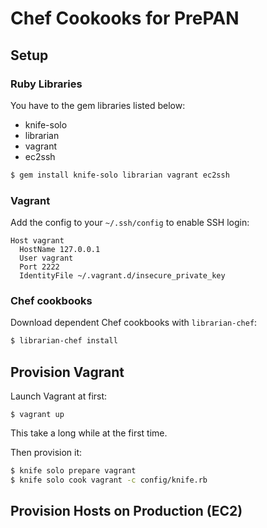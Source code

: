 # Chef Cookooks for PrePAN

## Setup

### Ruby Libraries

You have to the gem libraries listed below:

  * knife-solo
  * librarian
  * vagrant
  * ec2ssh

```sh
$ gem install knife-solo librarian vagrant ec2ssh
```

### Vagrant

Add the config to your `~/.ssh/config` to enable SSH login:

```
Host vagrant
  HostName 127.0.0.1
  User vagrant
  Port 2222
  IdentityFile ~/.vagrant.d/insecure_private_key
```

### Chef cookbooks

Download dependent Chef cookbooks with `librarian-chef`:

```sh
$ librarian-chef install
```

## Provision Vagrant

Launch Vagrant at first:

```
$ vagrant up
```

This take a long while at the first time.

Then provision it:

```sh
$ knife solo prepare vagrant
$ knife solo cook vagrant -c config/knife.rb
```

## Provision Hosts on Production (EC2)

